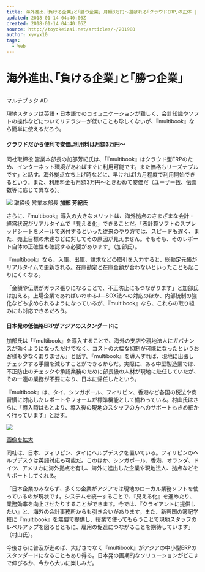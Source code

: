 ```yaml
---
title: 海外進出､｢負ける企業｣と｢勝つ企業｣ 月額3万円～選ばれる｢クラウドERP｣の正体 | マルチブック
updated: 2018-01-14 04:40:06Z
created: 2018-01-14 04:40:06Z
source: http://toyokeizai.net/articles/-/201980
author: xyvyx10
tags:
  - Web
---
```


# 海外進出､｢負ける企業｣と｢勝つ企業｣

##

マルチブック
 AD

現地スタッフは英語・日本語でのコミュニケーションが難しく、会計知識やソフトの操作などについてリテラシーが低いことも珍しくないが、『multibook』なら簡単に使えるだろう。

#### クラウドだから便利で安価｡利用料は月額3万円～

同社取締役 営業本部長の加部芳紀氏は、「『multibook』はクラウド型ERPのため、インターネット環境があればすぐに利用可能です。また価格もリーズナブルです」と話す。海外拠点立ち上げ時などに、早ければ1カ月程度で利用開始できるという。また、利用料金も月額3万円～ときわめて安価だ（ユーザー数、伝票数等に応じて異なる）。

![](../_resources/da88fadfd5567af32bc7b434bb0c3d1a.jpg)
取締役 営業本部長
**加部 芳紀氏**

さらに、『multibook』導入の大きなメリットは、海外拠点のさまざまな会計・経営状況がリアルタイムで「見える化」できることだ。「表計算ソフトのスプレッドシートをメールで送付するといった従来のやり方では、スピードも遅く、また、売上目標の未達などに対してその原因が見えません。そもそも、そのレポート自体の正確性も確認する必要があります」（加部氏）。

『multibook』なら、入庫、出庫、請求などの取引を入力すると、総勘定元帳がリアルタイムで更新される。在庫勘定と在庫金額が合わないといったことも起こりにくくなる。

「金額や伝票がガラス張りになることで、不正防止にもつながります」と加部氏は加える。上場企業であればいわゆるJ―SOX法への対応のほか、内部統制の強化なども求められるようになっているが、『multibook』なら、これらの取り組みにも対応できるだろう。

#### 日本発の低価格ERPがアジアのスタンダードに

加部氏は「『multibook』を導入することで、海外の支店や現地法人にガバナンスが効くようになっただけでなく、コストの大幅な抑制が可能になったというお客様も少なくありません」と話す。『multibook』を導入すれば、現地に出張しチェックする手間を減らすことができるからだ。実際に、ある中堅製造業では、不正防止のチェックや承認業務のために部長級の人材が現地に赴任していたが、その一連の業務が不要になり、日本に帰任したという。

『multibook』は、タイ、シンガポール、フィリピン、香港など各国の税法や商習慣に対応したレポートやフォームが標準機能として備わっている。村山氏はさらに「導入時はもとより、導入後の現地のスタッフの方へのサポートもきめ細かく行っています」と話す。

[![](../_resources/978addc30bb8d260fc3d5dc8d94de686.jpg)](http://toyokeizai.net/mwimgs/8/7/-/img_87c6899a7226cc6dd41545ba5620bdc8441518.jpg)

[画像を拡大](http://toyokeizai.net/mwimgs/8/7/-/img_87c6899a7226cc6dd41545ba5620bdc8441518.jpg)

同社は、日本、フィリピン、タイにヘルプデスクを置いている。フィリピンのヘルプデスクは英語対応も可能だ。このほか、シンガポール、香港、オランダ、ドイツ、アメリカに海外拠点を有し、海外に進出した企業や現地法人、拠点などをサポートしてくれる。

「日本企業のみならず、多くの企業がアジアでは現地のローカル業務ソフトを使っているのが現状です。システムを統一することで、『見える化』を進めたり、業務効率を向上させたりすることができます。今では、『クライアントに提供したい』と、海外の会計事務所からも引き合いがあります。また、新興国の簿記学校に『multibook』を無償で提供し、授業で使ってもらうことで現地スタッフのレベルアップを図るとともに、雇用の促進につながることを期待しています」（村山氏）。

今後さらに普及が進めば、大げさでなく『multibook』がアジアの中小型ERPのスタンダードになることもあり得る。日本発の画期的なソリューションがどこまで伸びるか、今から大いに楽しみだ。